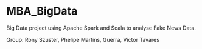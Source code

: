 # MBA_BigData
Big Data project using Apache Spark and Scala to analyse Fake News Data.

Group:
Rony Szuster,
Phelipe Martins,
Guerra,
Victor Tavares
